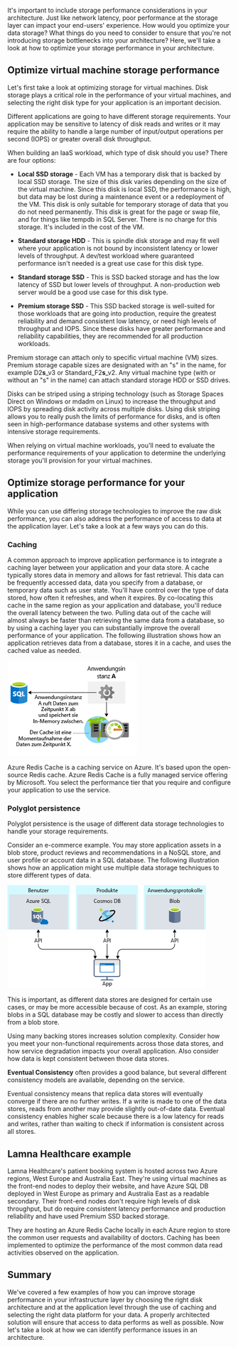 It's important to include storage performance considerations in your architecture. Just like network latency, poor performance at the storage layer can impact your end-users' experience. How would you optimize your data storage? What things do you need to consider to ensure that you're not introducing storage bottlenecks into your architecture? Here, we'll take a look at how to optimize your storage performance in your architecture.

## Optimize virtual machine storage performance

Let's first take a look at optimizing storage for virtual machines. Disk storage plays a critical role in the performance of your virtual machines, and selecting the right disk type for your application is an important decision.

Different applications are going to have different storage requirements. Your application may be sensitive to latency of disk reads and writes or it may require the ability to handle a large number of input/output operations per second (IOPS) or greater overall disk throughput.

When building an IaaS workload, which type of disk should you use? There are four options:

- **Local SSD storage** - Each VM has a temporary disk that is backed by local SSD storage. The size of this disk varies depending on the size of the virtual machine. Since this disk is local SSD, the performance is high, but data may be lost during a maintenance event or a redeployment of the VM. This disk is only suitable for temporary storage of data that you do not need permanently. This disk is great for the page or swap file, and for things like tempdb in SQL Server. There is no charge for this storage. It's included in the cost of the VM.

- **Standard storage HDD** - This is spindle disk storage and may fit well where your application is not bound by inconsistent latency or lower levels of throughput. A dev/test workload where guaranteed performance isn't needed is a great use case for this disk type.

- **Standard storage SSD** - This is SSD backed storage and has the low latency of SSD but lower levels of throughput. A non-production web server would be a good use case for this disk type.

- **Premium storage SSD** - This SSD backed storage is well-suited for those workloads that are going into production, require the greatest reliability and demand consistent low latency, or need high levels of throughput and IOPS. Since these disks have greater performance and reliability capabilities, they are recommended for all production workloads.

Premium storage can attach only to specific virtual machine (VM) sizes. Premium storage capable sizes are designated with an "s" in the name, for example D2**s**_v3 or Standard_F2**s**_v2. Any virtual machine type (with or without an "s" in the name) can attach standard storage HDD or SSD drives.

Disks can be striped using a striping technology (such as Storage Spaces Direct on Windows or mdadm on Linux) to increase the throughput and IOPS by spreading disk activity across multiple disks. Using disk striping allows you to really push the limits of performance for disks, and is often seen in high-performance database systems and other systems with intensive storage requirements.

When relying on virtual machine workloads, you'll need to evaluate the performance requirements of your application to determine the underlying storage you'll provision for your virtual machines.

## Optimize storage performance for your application

While you can use differing storage technologies to improve the raw disk performance, you can also address the performance of access to data at the application layer. Let's take a look at a few ways you can do this.

### Caching

A common approach to improve application performance is to integrate a caching layer between your application and your data store. A cache typically stores data in memory and allows for fast retrieval. This data can be frequently accessed data, data you specify from a database, or temporary data such as user state. You'll have control over the type of data stored, how often it refreshes, and when it expires. By co-locating this cache in the same region as your application and database, you'll reduce the overall latency between the two. Pulling data out of the cache will almost always be faster than retrieving the same data from a database, so by using a caching layer you can substantially improve the overall performance of your application. The following illustration shows how an application retrieves data from a database, stores it in a cache, and uses the cached value as needed.

![An illustration showing that retrieving data from cache is faster than retrieving from a database.](../media/4-cache.png)

Azure Redis Cache is a caching service on Azure. It's based upon the open-source Redis cache. Azure Redis Cache is a fully managed service offering by Microsoft. You select the performance tier that you require and configure your application to use the service.

### Polyglot persistence

Polyglot persistence is the usage of different data storage technologies to handle your storage requirements.

Consider an e-commerce example. You may store application assets in a blob store, product reviews and recommendations in a NoSQL store, and user profile or account data in a SQL database. The following illustration shows how an application might use multiple data storage techniques to store different types of data.

![An illustration showing usage of different data storage methods within the same application to increase performance and reduce cost.](../media/4-polyglotpersistence.png)

This is important, as different data stores are designed for certain use cases, or may be more accessible because of cost. As an example, storing blobs in a SQL database may be costly and slower to access than directly from a blob store.

Using many backing stores increases solution complexity. Consider how you meet your non-functional requirements across those data stores, and how service degradation impacts your overall application. Also consider how data is kept consistent between those data stores. 

**Eventual Consistency** often provides a good balance, but several different consistency models are available, depending on the service.

Eventual consistency means that replica data stores will eventually converge if there are no further writes. If a write is made to one of the data stores, reads from another may provide slightly out-of-date data. Eventual consistency enables higher scale because there is a low latency for reads and writes, rather than waiting to check if information is consistent across all stores.

## Lamna Healthcare example

Lamna Healthcare's patient booking system is hosted across two Azure regions, West Europe and Australia East. They're using virtual machines as the front-end nodes to deploy their website, and have Azure SQL DB deployed in West Europe as primary and Australia East as a readable secondary. Their front-end nodes don't require high levels of disk throughput, but do require consistent latency performance and production reliability and have used Premium SSD backed storage.

They are hosting an Azure Redis Cache locally in each Azure region to store the common user requests and availability of doctors. Caching has been implemented to optimize the performance of the most common data read activities observed on the application.

## Summary

We've covered a few examples of how you can improve storage performance in your infrastructure layer by choosing the right disk architecture and at the application level through the use of caching and selecting the right data platform for your data. A properly architected solution will ensure that access to data performs as well as possible. Now let's take a look at how we can identify performance issues in an architecture.
